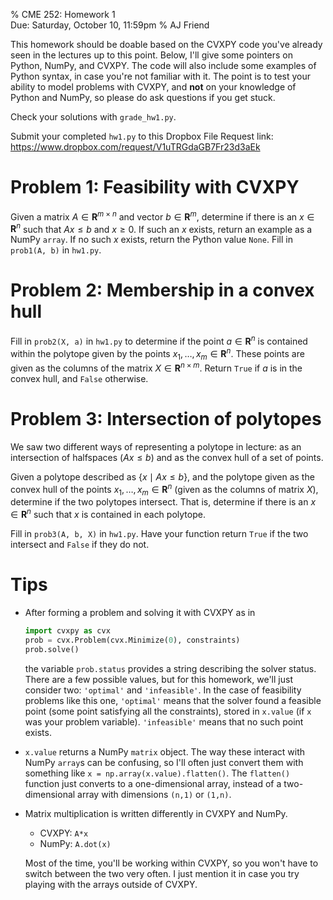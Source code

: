 % CME 252: Homework 1 \
  Due: Saturday, October 10, 11:59pm
% AJ Friend

This homework should be doable based on the CVXPY code
you've already seen in the lectures up to this point.
Below, I'll give some pointers on Python, NumPy, and CVXPY.
The code will also include some examples of Python syntax,
in case you're not familiar with it. The point is to test your
ability to model problems with CVXPY, and **not** on your knowledge
of Python and NumPy, so please do ask questions if you get stuck.

Check your solutions with `grade_hw1.py`.

Submit your completed `hw1.py` to this Dropbox File Request link: <https://www.dropbox.com/request/V1uTRGdaGB7Fr23d3aEk>


# Problem 1: Feasibility with CVXPY

Given a matrix $A \in \mathbf{R}^{m \times n}$ and vector $b \in \mathbf{R}^m$,
determine if there is an $x \in \mathbf{R}^n$ such that $Ax \leq b$ and $x \geq
0$. If such an $x$ exists, return an example as a NumPy `array`. If no such $x$ exists, return the
Python value `None`. Fill in `prob1(A, b)` in `hw1.py`.

# Problem 2: Membership in a convex hull
Fill in `prob2(X, a)` in `hw1.py` to determine if the point $a \in \mathbf{R}^n$ is contained within the polytope given by the points
$x_1, \ldots, x_m \in \mathbf{R}^n$. These points are given as the columns
of the matrix $X \in \mathbf{R}^{n \times m}$. Return `True` if $a$ is in the convex hull, and `False` otherwise.

# Problem 3: Intersection of polytopes
We saw two different ways of representing a polytope in lecture: as an intersection of halfspaces ($Ax \leq b$) and as the convex hull of a set of points.

Given a polytope described as $\lbrace x \mid Ax \leq b \rbrace$, and the polytope given as the convex hull of the points $x_1, \ldots, x_m \in \mathbf{R}^n$ (given as the columns of matrix $X$), determine if the two polytopes intersect. That is, determine if there is an $x \in \mathbf{R}^n$ such that $x$ is contained in each polytope.

Fill in `prob3(A, b, X)` in `hw1.py`. Have your function return `True` if the two intersect and `False` if they do not.

# Tips

-   After forming a problem and solving it with CVXPY as in
    ```python
    import cvxpy as cvx
    prob = cvx.Problem(cvx.Minimize(0), constraints)
    prob.solve()
    ```

    the variable `prob.status` provides a string describing the solver status. There are a few possible values, but for this homework, we'll just consider two: `'optimal'` and `'infeasible'`. In the case of feasibility problems like this one, `'optimal'` means that the solver found a feasible point (some point satisfying all the constraints), stored in `x.value` (if `x` was your problem variable). `'infeasible'` means that no such point exists.

- `x.value` returns a NumPy `matrix` object. The way these interact with NumPy `array`s can be confusing, so I'll often just convert them with something like
`x = np.array(x.value).flatten()`. The `flatten()` function just converts to a one-dimensional array, instead of a two-dimensional array with dimensions `(n,1)` or `(1,n)`.

-   Matrix multiplication is written differently in CVXPY and NumPy. 
    - CVXPY: `A*x`
    - NumPy: `A.dot(x)`
    
    Most of the time, you'll be working within CVXPY, so you won't have to switch between the two very often. I just mention it in case you try playing with the arrays outside of CVXPY.

